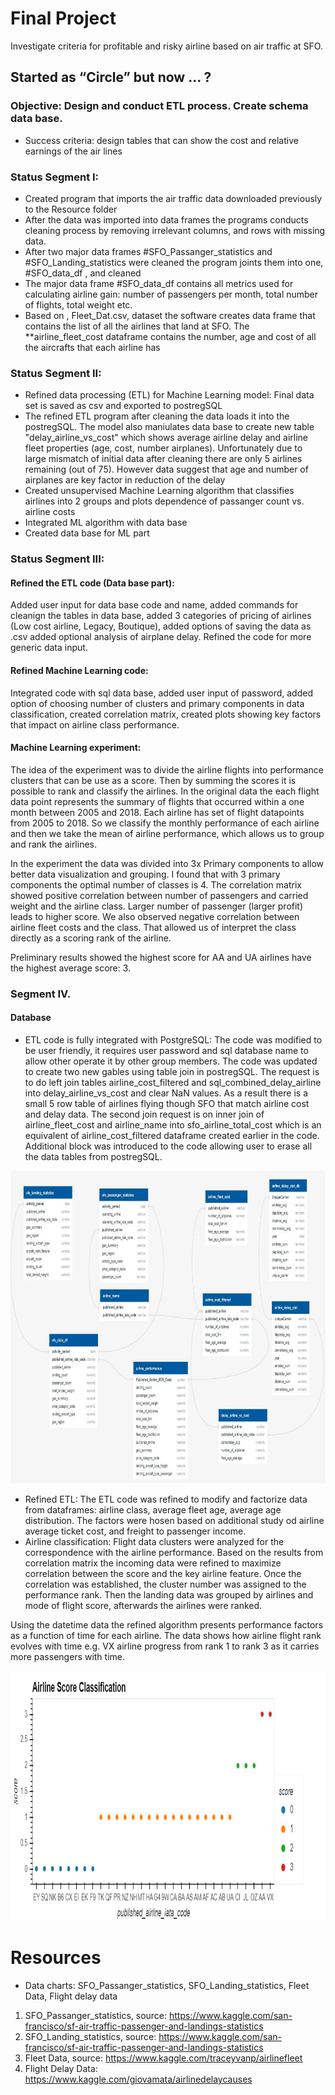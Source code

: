 # Final Project
Investigate criteria for profitable and risky airline based on air traffic at SFO. 

## Started as “Circle” but now ... ?
### Objective: Design and conduct ETL process. Create schema data base.
*	Success criteria: design tables that can show the cost and relative earnings of the air lines

### Status Segment I: 
*	Created program that imports the air traffic data downloaded previously to the Resource folder  
*	After the data was imported into data frames the programs conducts cleaning process by removing irrelevant columns, and rows with missing data.
*	After two major data frames #SFO_Passanger_statistics and #SFO_Landing_statistics were cleaned the program joints them into one, #SFO_data_df ,  and cleaned
*	The major data frame #SFO_data_df contains all metrics used for calculating airline gain: number of passengers per month, total number of flights, total weight etc. 
*	Based on , Fleet_Dat.csv, dataset the software creates data frame that contains the list of all the airlines that land at SFO. The **airline_fleet_cost dataframe 
contains the number, age and cost of all the aircrafts that each airline has

### Status Segment II:
* Refined data processing (ETL) for Machine Learning model: Final data set is saved as csv and exported to postregSQL
* The refined ETL program after cleaning the data loads it into the postregSQL. The model also maniulates data base to create new table "delay_airline_vs_cost" which shows average airline delay and airline fleet properties (age, cost, number airplanes). Unfortunately due to large mismatch of initial data after cleaning there are only 5 airlines remaining (out of 75). However data suggest that age and number of airplanes are key factor in reduction of the delay
* Created unsupervised Machine Learning algorithm that classifies airlines into 2 groups and plots dependence of passanger count vs. airline costs
* Integrated ML algorithm with data base
* Created data base for ML part


### Status Segment III:

#### Refined the ETL code (Data base part): 

Added user input for data base code and name, added commands for cleanign the tables in data base, added 3 categories of pricing of airlines (Low cost airline, Legacy, Boutique), added options of saving the data as .csv added optional analysis of airplane delay. Refined the code for more generic data input.

#### Refined Machine Learning code: 

Integrated code with sql data base, added user input of password, added option of choosing number of clusters and primary components in data classification, created correlation matrix, created plots showing key factors that impact on airline class performance. 

#### Machine Learning experiment: 

The idea of the experiment was to divide the airline flights into performance clusters that can be use as a score. Then by summing the scores it is possible to rank and classify the airlines. In the original data the each flight data point represents the summary of flights that occurred within a one month between 2005 and 2018. Each airline has set of flight datapoints from 2005 to 2018. So we classify the monthly performance of each airline and then we take the mean of airline performance, which allows us to group and rank the airlines.

In the experiment the data was divided into 3x Primary components to allow better data visualization and grouping. I found that with 3 primary components the optimal number of classes is 4. The correlation matrix showed positive correlation between number of passengers and carried weight and the airline class. Larger number of passenger (larger profit) leads to higher score. We also observed negative correlation between airline fleet costs and the class. That allowed us of interpret the class directly as a scoring rank of the airline.

Preliminary results showed the highest score for AA and UA airlines have the highest average score: 3. 

### Segment IV.

#### Database

* ETL code is fully integrated with PostgreSQL: The code was modified to be user friendly, it requires user password and sql database name to allow other operate it by other group members. The code was updated to create two new gables using table join in postregSQL. The request is to do left join tables airline_cost_filtered and sql_combined_delay_airline into delay_airline_vs_cost and clear NaN values. As a result there is a small 5 row table of airlines flying though SFO that match airline cost and delay data. The second join request is on inner join of airline_fleet_cost and airline_name into sfo_airline_total_cost which is an equivalent of airline_cost_filtered dataframe created earlier in the code. Additional block was introduced to the code allowing user to erase all the data tables from postregSQL.

<p align="center">
<img src="https://github.com/Alexlamp/final_project_group1/blob/master/Images/QDB_revFinal.JPG" width="950" height= "500">
</p>


* Refined ETL: The ETL code was refined to modify and factorize data from dataframes: airline class, average fleet age, average age distribution. The factors were hosen based on additional study od airline average ticket cost, and freight to passenger income. 
* Airline classification: Flight data clusters were analyzed for the correspondence with the airline performance. Based on the results from correlation matrix the incoming data were refined to maximize correlation between the score and the key airline feature. Once the correlation was established, the cluster number was assigned to the performance rank. Then the landing data was grouped by airlines and mode of flight score, afterwards the airlines were ranked. 

Using the datetime data the refined algorithm presents performance factors as a function of time for each airline. The data shows how airline flight rank evolves with time e.g. VX airline progress from rank 1 to rank 3 as it carries more passengers with time.

<p align="center">
<img src="https://github.com/Alexlamp/final_project_group1/blob/master/Images/bokeh_plot(4).png" width="900" height="400" >
</p>




# Resources
*	Data charts: SFO_Passanger_statistics, SFO_Landing_statistics, Fleet Data, Flight delay data
1.	SFO_Passanger_statistics, source: https://www.kaggle.com/san-francisco/sf-air-traffic-passenger-and-landings-statistics
2.	SFO_Landing_statistics, source: https://www.kaggle.com/san-francisco/sf-air-traffic-passenger-and-landings-statistics
3.	Fleet Data, source: https://www.kaggle.com/traceyvanp/airlinefleet
4.  Flight Delay Data: https://www.kaggle.com/giovamata/airlinedelaycauses
